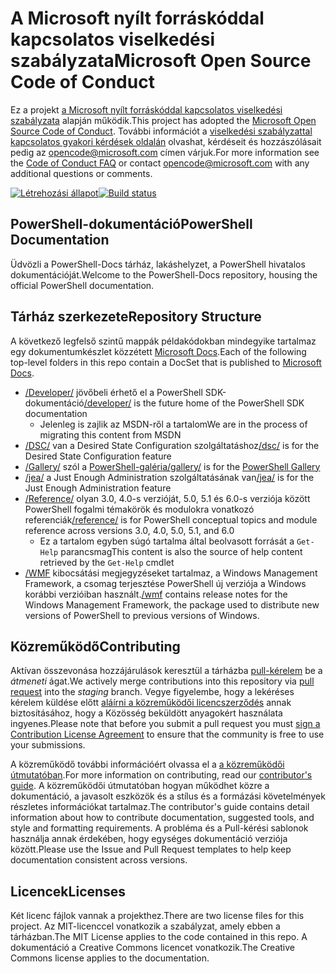 # <a name="microsoft-open-source-code-of-conduct"></a><span data-ttu-id="22e25-101">A Microsoft nyílt forráskóddal kapcsolatos viselkedési szabályzata</span><span class="sxs-lookup"><span data-stu-id="22e25-101">Microsoft Open Source Code of Conduct</span></span>

<span data-ttu-id="22e25-102">Ez a projekt [a Microsoft nyílt forráskóddal kapcsolatos viselkedési szabályzata](https://opensource.microsoft.com/codeofconduct/) alapján működik.</span><span class="sxs-lookup"><span data-stu-id="22e25-102">This project has adopted the [Microsoft Open Source Code of Conduct](https://opensource.microsoft.com/codeofconduct/).</span></span>
<span data-ttu-id="22e25-103">További információt a [viselkedési szabályzattal kapcsolatos gyakori kérdések oldalán](https://opensource.microsoft.com/codeofconduct/faq/) olvashat, kérdéseit és hozzászólásait pedig az [opencode@microsoft.com](mailto:opencode@microsoft.com) címen várjuk.</span><span class="sxs-lookup"><span data-stu-id="22e25-103">For more information see the [Code of Conduct FAQ](https://opensource.microsoft.com/codeofconduct/faq/) or contact [opencode@microsoft.com](mailto:opencode@microsoft.com) with any additional questions or comments.</span></span>

<span data-ttu-id="22e25-104">[![Létrehozási állapot](https://ci.appveyor.com/api/projects/status/onshefxnc4g4pv87/branch/staging?svg=true)](https://ci.appveyor.com/project/PowerShell/powershell-docs/branch/staging)</span><span class="sxs-lookup"><span data-stu-id="22e25-104">[![Build status](https://ci.appveyor.com/api/projects/status/onshefxnc4g4pv87/branch/staging?svg=true)](https://ci.appveyor.com/project/PowerShell/powershell-docs/branch/staging)</span></span>

## <a name="powershell-documentation"></a><span data-ttu-id="22e25-105">PowerShell-dokumentáció</span><span class="sxs-lookup"><span data-stu-id="22e25-105">PowerShell Documentation</span></span>

<span data-ttu-id="22e25-106">Üdvözli a PowerShell-Docs tárház, lakáshelyzet, a PowerShell hivatalos dokumentációját.</span><span class="sxs-lookup"><span data-stu-id="22e25-106">Welcome to the PowerShell-Docs repository, housing the official PowerShell documentation.</span></span>

## <a name="repository-structure"></a><span data-ttu-id="22e25-107">Tárház szerkezete</span><span class="sxs-lookup"><span data-stu-id="22e25-107">Repository Structure</span></span>

<span data-ttu-id="22e25-108">A következő legfelső szintű mappák példakódokban mindegyike tartalmaz egy dokumentumkészlet közzétett [Microsoft Docs](https://docs.microsoft.com/powershell).</span><span class="sxs-lookup"><span data-stu-id="22e25-108">Each of the following top-level folders in this repo contain a DocSet that is published to [Microsoft Docs](https://docs.microsoft.com/powershell).</span></span>

- <span data-ttu-id="22e25-109">[/Developer/](https://docs.microsoft.com/powershell/developer/) jövőbeli érhető el a PowerShell SDK-dokumentáció</span><span class="sxs-lookup"><span data-stu-id="22e25-109">[/developer/](https://docs.microsoft.com/powershell/developer/) is the future home of the PowerShell SDK documentation</span></span>
  - <span data-ttu-id="22e25-110">Jelenleg is zajlik az MSDN-ről a tartalom</span><span class="sxs-lookup"><span data-stu-id="22e25-110">We are in the process of migrating this content from MSDN</span></span>
- <span data-ttu-id="22e25-111">[/DSC/](https://docs.microsoft.com/powershell/dsc/) van a Desired State Configuration szolgáltatáshoz</span><span class="sxs-lookup"><span data-stu-id="22e25-111">[/dsc/](https://docs.microsoft.com/powershell/dsc/) is for the Desired State Configuration feature</span></span>
- <span data-ttu-id="22e25-112">[/Gallery/](https://docs.microsoft.com/powershell/gallery) szól a [PowerShell-galéria](https://www.powershellgallery.com/)</span><span class="sxs-lookup"><span data-stu-id="22e25-112">[/gallery/](https://docs.microsoft.com/powershell/gallery) is for the [PowerShell Gallery](https://www.powershellgallery.com/)</span></span>
- <span data-ttu-id="22e25-113">[/jea/](https://docs.microsoft.com/powershell/jea/) a Just Enough Administration szolgáltatásának van</span><span class="sxs-lookup"><span data-stu-id="22e25-113">[/jea/](https://docs.microsoft.com/powershell/jea/) is for the Just Enough Administration feature</span></span>
- <span data-ttu-id="22e25-114">[/Reference/](https://docs.microsoft.com/powershell/scripting/) olyan 3.0, 4.0-s verzióját, 5.0, 5.1 és 6.0-s verziója között PowerShell fogalmi témakörök és modulokra vonatkozó referenciák</span><span class="sxs-lookup"><span data-stu-id="22e25-114">[/reference/](https://docs.microsoft.com/powershell/scripting/) is for PowerShell conceptual topics and module reference across versions 3.0, 4.0, 5.0, 5.1, and 6.0</span></span>
  - <span data-ttu-id="22e25-115">Ez a tartalom egyben súgó tartalma által beolvasott forrását a `Get-Help` parancsmag</span><span class="sxs-lookup"><span data-stu-id="22e25-115">This content is also the source of help content retrieved by the `Get-Help` cmdlet</span></span>
- <span data-ttu-id="22e25-116">[/WMF](https://docs.microsoft.com/powershell/wmf/readme) kibocsátási megjegyzéseket tartalmaz, a Windows Management Framework, a csomag terjesztése PowerShell új verziója a Windows korábbi verzióiban használt.</span><span class="sxs-lookup"><span data-stu-id="22e25-116">[/wmf](https://docs.microsoft.com/powershell/wmf/readme) contains release notes for the Windows Management Framework, the package used to distribute new versions of PowerShell to previous versions of Windows.</span></span>

## <a name="contributing"></a><span data-ttu-id="22e25-117">Közreműködő</span><span class="sxs-lookup"><span data-stu-id="22e25-117">Contributing</span></span>

<span data-ttu-id="22e25-118">Aktívan összevonása hozzájárulások keresztül a tárházba [pull-kérelem](https://help.github.com/articles/using-pull-requests/) be a *átmeneti* ágat.</span><span class="sxs-lookup"><span data-stu-id="22e25-118">We actively merge contributions into this repository via [pull request](https://help.github.com/articles/using-pull-requests/) into the *staging* branch.</span></span>
<span data-ttu-id="22e25-119">Vegye figyelembe, hogy a lekéréses kérelem küldése előtt [aláírni a közreműködői licencszerződés](https://cla.microsoft.com/) annak biztosításához, hogy a Közösség beküldött anyagokért használata ingyenes.</span><span class="sxs-lookup"><span data-stu-id="22e25-119">Please note that before you submit a pull request you must [sign a Contribution License Agreement](https://cla.microsoft.com/) to ensure that the community is free to use your submissions.</span></span>

<span data-ttu-id="22e25-120">A közreműködő további információért olvassa el a [a közreműködői útmutatóban](CONTRIBUTING.md).</span><span class="sxs-lookup"><span data-stu-id="22e25-120">For more information on contributing, read our [contributor's guide](CONTRIBUTING.md).</span></span>
<span data-ttu-id="22e25-121">A közreműködői útmutatóban hogyan működhet közre a dokumentáció, a javasolt eszközök és a stílus és a formázási követelmények részletes információkat tartalmaz.</span><span class="sxs-lookup"><span data-stu-id="22e25-121">The contributor's guide contains detail information about how to contribute documentation, suggested tools, and style and formatting requirements.</span></span>
<span data-ttu-id="22e25-122">A probléma és a Pull-kérési sablonok használja annak érdekében, hogy egységes dokumentáció verziója között.</span><span class="sxs-lookup"><span data-stu-id="22e25-122">Please use the Issue and Pull Request templates to help keep documentation consistent across versions.</span></span>

## <a name="licenses"></a><span data-ttu-id="22e25-123">Licencek</span><span class="sxs-lookup"><span data-stu-id="22e25-123">Licenses</span></span>

<span data-ttu-id="22e25-124">Két licenc fájlok vannak a projekthez.</span><span class="sxs-lookup"><span data-stu-id="22e25-124">There are two license files for this project.</span></span>
<span data-ttu-id="22e25-125">Az MIT-licenccel vonatkozik a szabályzat, amely ebben a tárházban.</span><span class="sxs-lookup"><span data-stu-id="22e25-125">The MIT License applies to the code contained in this repo.</span></span>
<span data-ttu-id="22e25-126">A dokumentáció a Creative Commons licencet vonatkozik.</span><span class="sxs-lookup"><span data-stu-id="22e25-126">The Creative Commons license applies to the documentation.</span></span>